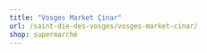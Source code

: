 ```yaml
---
title: "Vosges Market Çinar"
url: /saint-die-des-vosges/vosges-market-cinar/
shop: supermarché
---
```

